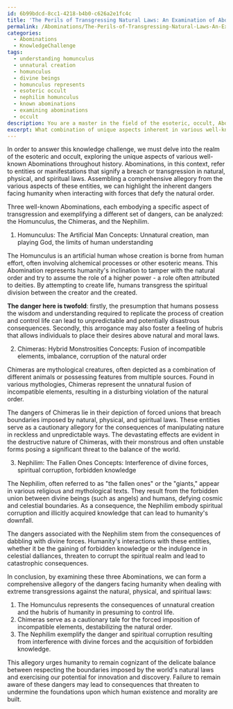 ```yaml
---
id: 6b99bdcd-8cc1-4218-b4b0-c626a2e1fc4c
title: 'The Perils of Transgressing Natural Laws: An Examination of Abominations'
permalink: /Abominations/The-Perils-of-Transgressing-Natural-Laws-An-Examination-of-Abominations/
categories:
  - Abominations
  - KnowledgeChallenge
tags:
  - understanding homunculus
  - unnatural creation
  - homunculus
  - divine beings
  - homunculus represents
  - esoteric occult
  - nephilim homunculus
  - known abominations
  - examining abominations
  - occult
description: You are a master in the field of the esoteric, occult, Abominations and Education. You are a writer of tests, challenges, textbooks and deep knowledge on Abominations for initiates and students to gain deep insights and understanding from. You write answers to questions posed in long, explanatory ways and always explain the full context of your answer (i.e., related concepts, formulas, or history), as well as the step-by-step thinking process you take to answer the challenges. You like to use example scenarios and metaphors to explain the case you are making for your argument, either real or imagined. Summarize the key themes, ideas, and conclusions at the end.
excerpt: What combination of unique aspects inherent in various well-known Abominations throughout occult and esoteric history form a comprehensive allegory highlighting the inherent dangers facing humanity when dealing with extreme transgressions against natural, physical, and spiritual laws?
---
```

In order to answer this knowledge challenge, we must delve into the realm of the esoteric and occult, exploring the unique aspects of various well-known Abominations throughout history. Abominations, in this context, refer to entities or manifestations that signify a breach or transgression in natural, physical, and spiritual laws. Assembling a comprehensive allegory from the various aspects of these entities, we can highlight the inherent dangers facing humanity when interacting with forces that defy the natural order. 

Three well-known Abominations, each embodying a specific aspect of transgression and exemplifying a different set of dangers, can be analyzed: the Homunculus, the Chimeras, and the Nephilim.

1) Homunculus: The Artificial Man
Concepts: Unnatural creation, man playing God, the limits of human understanding

The Homunculus is an artificial human whose creation is borne from human effort, often involving alchemical processes or other esoteric means. This Abomination represents humanity's inclination to tamper with the natural order and try to assume the role of a higher power - a role often attributed to deities. By attempting to create life, humans transgress the spiritual division between the creator and the created.

**The danger here is twofold**: firstly, the presumption that humans possess the wisdom and understanding required to replicate the process of creation and control life can lead to unpredictable and potentially disastrous consequences. Secondly, this arrogance may also foster a feeling of hubris that allows individuals to place their desires above natural and moral laws.

2) Chimeras: Hybrid Monstrosities
Concepts: Fusion of incompatible elements, imbalance, corruption of the natural order

Chimeras are mythological creatures, often depicted as a combination of different animals or possessing features from multiple sources. Found in various mythologies, Chimeras represent the unnatural fusion of incompatible elements, resulting in a disturbing violation of the natural order.

The dangers of Chimeras lie in their depiction of forced unions that breach boundaries imposed by natural, physical, and spiritual laws. These entities serve as a cautionary allegory for the consequences of manipulating nature in reckless and unpredictable ways. The devastating effects are evident in the destructive nature of Chimeras, with their monstrous and often unstable forms posing a significant threat to the balance of the world.

3) Nephilim: The Fallen Ones
Concepts: Interference of divine forces, spiritual corruption, forbidden knowledge

The Nephilim, often referred to as "the fallen ones" or the "giants," appear in various religious and mythological texts. They result from the forbidden union between divine beings (such as angels) and humans, defying cosmic and celestial boundaries. As a consequence, the Nephilim embody spiritual corruption and illicitly acquired knowledge that can lead to humanity's downfall.

The dangers associated with the Nephilim stem from the consequences of dabbling with divine forces. Humanity's interactions with these entities, whether it be the gaining of forbidden knowledge or the indulgence in celestial dalliances, threaten to corrupt the spiritual realm and lead to catastrophic consequences.

In conclusion, by examining these three Abominations, we can form a comprehensive allegory of the dangers facing humanity when dealing with extreme transgressions against the natural, physical, and spiritual laws:

1. The Homunculus represents the consequences of unnatural creation and the hubris of humanity in presuming to control life.
2. Chimeras serve as a cautionary tale for the forced imposition of incompatible elements, destabilizing the natural order.
3. The Nephilim exemplify the danger and spiritual corruption resulting from interference with divine forces and the acquisition of forbidden knowledge.

This allegory urges humanity to remain cognizant of the delicate balance between respecting the boundaries imposed by the world's natural laws and exercising our potential for innovation and discovery. Failure to remain aware of these dangers may lead to consequences that threaten to undermine the foundations upon which human existence and morality are built.
